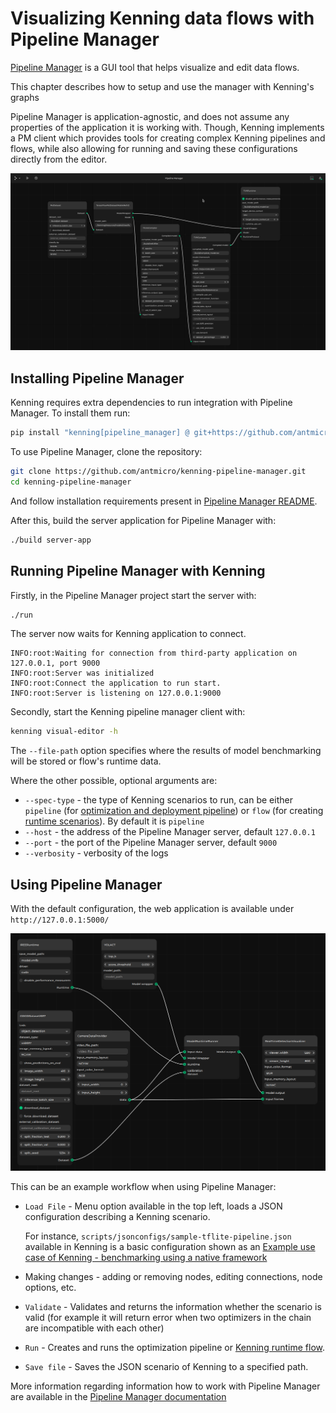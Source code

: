 # Visualizing Kenning data flows with Pipeline Manager

[Pipeline Manager](https://github.com/antmicro/kenning-pipeline-manager) is a 
GUI tool that helps visualize and edit data flows. 

This chapter describes how to setup and use the manager with Kenning's graphs

Pipeline Manager is application-agnostic, and does not assume any 
properties of the application it is working with. Though, Kenning implements a  PM client which 
provides tools for creating complex Kenning pipelines and flows, while also 
allowing for running and saving these configurations directly from the editor.    


![](img/pipeline-manager-visualisation.png)

## Installing Pipeline Manager

Kenning requires extra dependencies to run integration with Pipeline Manager. To install them run:
<!-- append_after="--target build/tmp/pip" -->
```bash
pip install "kenning[pipeline_manager] @ git+https://github.com/antmicro/kenning.git"
```

To use Pipeline Manager, clone the repository:

<!-- skip=True -->
```bash
git clone https://github.com/antmicro/kenning-pipeline-manager.git
cd kenning-pipeline-manager
```

And follow installation requirements present in [Pipeline Manager README](https://github.com/antmicro/kenning-pipeline-manager).

After this, build the server application for Pipeline Manager with:

<!-- skip=True -->
```bash
./build server-app
```

## Running Pipeline Manager with Kenning

Firstly, in the Pipeline Manager project start the server with:

<!-- skip=True -->
```bash
./run
```

The server now waits for Kenning application to connect.

```
INFO:root:Waiting for connection from third-party application on 127.0.0.1, port 9000
INFO:root:Server was initialized
INFO:root:Connect the application to run start.
INFO:root:Server is listening on 127.0.0.1:9000
```

Secondly, start the Kenning pipeline manager client with:

```bash
kenning visual-editor -h
```

The `--file-path` option specifies where the results of model benchmarking will be stored or flow's runtime data.

Where the other possible, optional arguments are:

* `--spec-type` - the type of Kenning scenarios to run, can be either `pipeline` (for [optimization and deployment pipeline](../json-scenarios)) or `flow` (for creating [runtime scenarios](../kenning-flow)).
  By default it is `pipeline`
* `--host` - the address of the Pipeline Manager server, default `127.0.0.1`
* `--port` - the port of the Pipeline Manager server, default `9000`
* `--verbosity` - verbosity of the logs

## Using Pipeline Manager

With the default configuration, the web application is available under `http://127.0.0.1:5000/` 

![](./img/pipeline-manager-kenningflow-example.png)

This can be an example workflow when using Pipeline Manager:

* `Load File` - Menu option available in the top left, loads a JSON configuration describing a Kenning scenario. 

  For instance, `scripts/jsonconfigs/sample-tflite-pipeline.json` available in 
  Kenning is a basic configuration shown as an [Example use case of Kenning - benchmarking using a native framework](../project-readme.md#benchmarking-a-model-using-a-native-framework)

* Making changes - adding or removing nodes, editing connections, node options, etc.
* `Validate` -  Validates and returns the information whether the scenario is valid (for example it will return error when two optimizers in the chain are incompatible with each other)
* `Run` - Creates and runs the optimization pipeline or [Kenning runtime flow](../kenning-flow).
* `Save file` - Saves the JSON scenario of Kenning to a specified path.

More information regarding information how to work with Pipeline Manager are available in the [Pipeline Manager documentation](https://antmicro.github.io/kenning-pipeline-manager/introduction.html)
